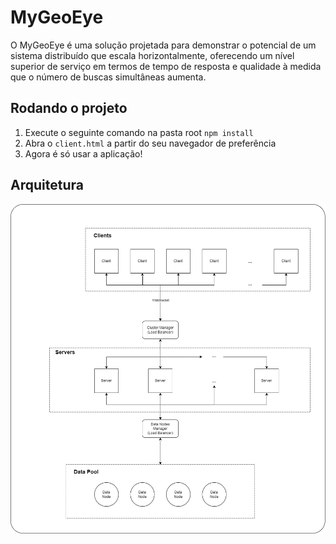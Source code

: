 # MyGeoEye
O MyGeoEye é uma solução projetada para demonstrar o potencial de um sistema distribuído que escala horizontalmente, oferecendo um nível superior de serviço em termos de tempo de resposta e qualidade à medida que o número de buscas simultâneas aumenta.

## Rodando o projeto
1. Execute o seguinte comando na pasta root `npm install`
2. Abra o `client.html` a partir do seu navegador de preferência
3. Agora é só usar a aplicação!

## Arquitetura
![Architecture](MyGeoEye-Architecture.png)
